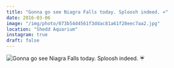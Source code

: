 ```yaml
---
title: "Gonna go see Niagra Falls today. Sploosh indeed. ☔️"
date: 2016-03-06
image: "/img/photo/073b54d4561f3ddac81a61f28eec7aa2.jpg"
location: "Shedd Aquarium"
instagram: true
draft: false
---
```


![Gonna go see Niagra Falls today. Sploosh indeed. ☔️](/img/photo/073b54d4561f3ddac81a61f28eec7aa2.jpg)
